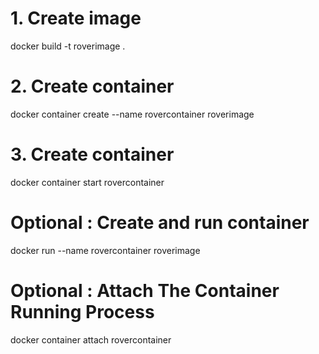 
# 1. Create image
docker build -t roverimage .

# 2. Create container 
docker container create --name rovercontainer roverimage

# 3. Create container 
docker container start rovercontainer

# Optional : Create and run container 
docker run --name rovercontainer roverimage

# Optional : Attach The Container Running Process
docker container attach rovercontainer

